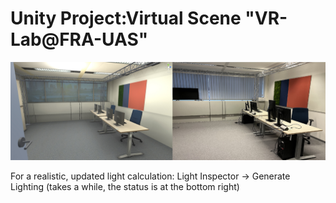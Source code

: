 # Unity Project:Virtual Scene "VR-Lab@FRA-UAS"
![alt text](https://github.com/valentin-schwind/frauas-vr-labor/blob/master/vr-labor.jpg)

For a realistic, updated light calculation: Light Inspector -> Generate Lighting (takes a while, the status is at the bottom right)
